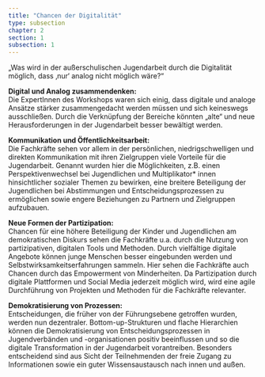```yaml
---
title: "Chancen der Digitalität"
type: subsection
chapter: 2
section: 1
subsection: 1
---
```

„Was wird in der außerschulischen Jugendarbeit durch die
Digitalität möglich, dass ‚nur‘ analog nicht möglich wäre?“


<b>Digital und Analog zusammendenken:</b><br>
Die ExpertInnen des Workshops waren sich einig, dass digitale und analoge Ansätze
stärker zusammengedacht werden müssen und sich keineswegs
ausschließen. Durch die Verknüpfung der Bereiche könnten
„alte“ und neue Herausforderungen in der Jugendarbeit besser
bewältigt werden.


<b>Kommunikation und Öffentlichkeitsarbeit: </b><br>
Die Fachkräfte sehen vor allem in der persönlichen, niedrigschwelligen und
direkten Kommunikation mit ihren Zielgruppen viele Vorteile für
die Jugendarbeit. Genannt wurden hier die Möglichkeiten, z.B.
einen Perspektivenwechsel bei Jugendlichen und Multiplikator*
innen hinsichtlicher sozialer Themen zu bewirken, eine
breitere Beteiligung der Jugendlichen bei Abstimmungen und
Entscheidungsprozessen zu ermöglichen sowie engere Beziehungen
zu Partnern und Zielgruppen aufzubauen.


<b>Neue Formen der Partizipation: </b><br>
Chancen für eine höhere Beteiligung der Kinder und Jugendlichen am demokratischen
Diskurs sehen die Fachkräfte u.a. durch die Nutzung von partizipativen,
digitalen Tools und Methoden. Durch vielfältige digitale
Angebote können junge Menschen besser eingebunden werden
und Selbstwirksamkeitserfahrungen sammeln. Hier sehen die
Fachkräfte auch Chancen durch das Empowerment von Minderheiten.
Da Partizipation durch digitale Plattformen und Social
Media jederzeit möglich wird, wird eine agile Durchführung von
Projekten und Methoden für die Fachkräfte relevanter.

<b>Demokratisierung von Prozessen: </b><br>
Entscheidungen, die früher von der Führungsebene getroffen wurden, werden nun dezentraler.
Bottom-up-Strukturen und flache Hierarchien können die
Demokratisierung von Entscheidungsprozessen in Jugendverbänden
und -organisationen positiv beeinflussen und so die
digitale Transformation in der Jugendarbeit vorantreiben. Besonders
entscheidend sind aus Sicht der Teilnehmenden der freie
Zugang zu Informationen sowie ein guter Wissensaustausch nach
innen und außen.